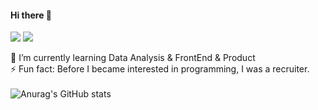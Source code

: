 #### Hi there 👋

<a href="zissuuo@yonsei.ac.kr" target="_blank"><img src="https://img.shields.io/badge/zissuuo@yonsei.ac.kr-000000?style=flat&logo=maildotru&logoColor=FFFFFF"/></a>
<a href="https://www.linkedin.com/in/jisu-kim-09055423b/" target="_blank"><img src="https://img.shields.io/badge/LinkedIn-000000?style=flat&logo=linkedin&logoColor=FFFFFF"/></a>


🌱 I’m currently learning Data Analysis & FrontEnd & Product <br>
⚡ Fun fact: Before I became interested in programming, I was a recruiter. <br>
<br>
![Anurag's GitHub stats](https://github-readme-stats.vercel.app/api?username=zissuuo&show_icons=true&theme=graywhite)
